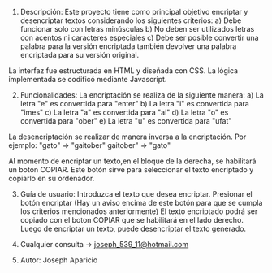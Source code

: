 1. Descripción: 
Este proyecto tiene como principal objetivo encriptar y desencriptar textos considerando los siguientes criterios:
a) Debe funcionar solo con letras minúsculas
b) No deben ser utilizados letras con acentos ni caracteres especiales
c) Debe ser posible convertir una palabra para la versión encriptada también devolver una palabra encriptada para su versión original.

La interfaz fue estructurada en HTML y diseñada con CSS. La lógica implementada se codificó mediante Javascript.

2. Funcionalidades:
La encriptación se realiza de la siguiente manera: 
a) La letra "e" es convertida para "enter"
b) La letra "i" es convertida para "imes"
c) La letra "a" es convertida para "ai"
d) La letra "o" es convertida para "ober"
e) La letra "u" es convertida para "ufat"

La desencriptación se realizar de manera inversa a la encriptación.
Por ejemplo:
"gato" => "gaitober"
gaitober" => "gato"

Al momento de encriptar un texto,en el bloque de la derecha, se habilitará un botón COPIAR. Este botón sirve para seleccionar el texto encriptado y copiarlo en su ordenador. 

3. Guía de usuario:
Introduzca el texto que desea encriptar.
Presionar el botón encriptar (Hay un aviso encima de este botón para que se cumpla los criterios mencionados anteriormente)
El texto encriptado podrá ser copiado con el boton COPIAR que se habilitará en el lado derecho.
Luego de encriptar un texto, puede desencriptar el texto generado.

4. Cualquier consulta -> joseph_539_11@hotmail.com
5. Autor: Joseph Aparicio
